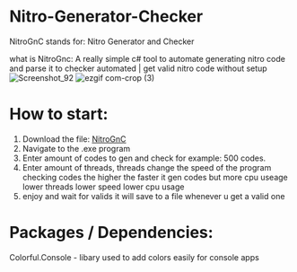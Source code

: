 # Nitro-Generator-Checker
NitroGnC stands for: Nitro Generator and Checker

what is NitroGnc: A really simple c# tool to automate generating nitro code and parse it to checker automated | get valid nitro code without setup
![Screenshot_92](https://github.com/MyKryptonite/Nitro-Generator-Checker/assets/138227664/59a22073-6d26-47f5-ae26-401217caf2bf)
![ezgif com-crop (3)](https://github.com/MyKryptonite/Nitro-Generator-Checker/assets/138227664/fe1d458e-34f4-4f0d-ac3a-69de53fa5a3c)

# How to start:
1. Download the file: [NitroGnC](https://github.com/MyKryptonite/Nitro-Generator-Checker/archive/refs/heads/main.zip)
2. Navigate to the .exe program
3. Enter amount of codes to gen and check for example: 500 codes.
4. Enter amount of threads, threads change the speed of the program checking codes the higher the faster it gen codes but more cpu useage
lower threads lower speed lower cpu usage
5. enjoy and wait for valids it will save to a file whenever u get a valid one

# Packages / Dependencies:
Colorful.Console - libary used to add colors easily for console apps 

